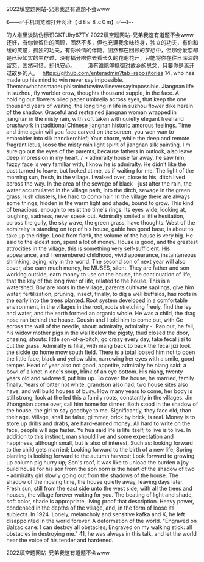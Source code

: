 2022填空题网站-兄弟我这有道题不会www

《——✅手机浏览器打开网沚【ｄ8ｓ８.c０m】✅—》--

的人堆里淡防伪标识GKTUhy67TY
2022填空题网站-兄弟我这有道题不会www还好，有你曾留住的回顾，固然不多，但也充满我余味终身，独立的功夫，有你和缓的笑靥，孤独的功夫，有你长情的伴随，固然都在回顾的梦想中，但那份爱恋却是已经如实的生存过，没有福分陪你去看长久的花谢花开，只能将你在往日深深的留恋，固然可惜，却也安心。
　　没有谁能够抵御对故乡的思念，只要你是离开过故乡的人。　
https://github.com/enteradmin?tab=repositories
14, who has made up his mind to win never say impossible.
ThemanwhohasmadeuphismindtowinwillneversayImpossible.
Jiangnan life in suzhou, fly warbler crow, thoughts thousand supple, in the face.
A holding our flowers oiled paper umbrella across eyes, that keep the one thousand years of waiting, the long ting in life in suzhou flower dike herein of the shadow.
Graceful and restrained jiangnan woman wrapped in jiangnan in the misty rain, with soft taken with quietly elegant freehand brushwork in traditional Chinese jiangnan historic amorous feelings.
Time and time again will you face carved on the screen, you wen wan to embroider into silk handkerchief;
Your charm, while the deep and remote fragrant lotus, loose the misty rain light spirit of jiangnan silk painting.
I'm sure go out the eyes of the parents, because fathers in outlook, also leave deep impression in my heart.
/ > admiralty house far away, he saw him, fuzzy face is very familiar with, I know he is admiralty.
He didn't like the past turned to leave, but looked at me, as if waiting for me.
The light of the morning sun, fresh, in the village.
I walked over, close to his, ditch lived across the way.
In the area of the sewage of black - just after the rain, the water accumulated in the village path, into the ditch, sewage in the green grass, lush clusters, like hard to comb hair.
In the village there are always some things, hidden in the warm light and shade, bound to grow.
This kind of tenacious, enough to resist the time's rings.
Its eyes wide, looking at, laughing, sadness, never speak out.
Admiralty smiled a little hesitation, across the gully, the sky wave, the green grass, have thoughts.
West of the admiralty is standing on top of his house, gable has good base, is about to take up the ridge.
Look from flank, the volume of the house is very big.
He said to the eldest son, spent a lot of money.
House is good, and the greatest attrocities in the village, this is something very self-sufficient.
His appearance, and I remembered childhood, vivid appearance, instantaneous shrinking, aging, dry in the world.
The second son of next year will also cover, also earn much money, he MUSES, silent.
They are father and son working outside, earn money to use on the house, the continuation of life, that the key of the long river of life, related to the house.
This is a watershed.
Boy are roots in the village, parents cultivate saplings, give him water, fertilization, pruning, insect, finally, to dig a well buffalos, has roots in the early into the trees planted.
Root system developed in a comfortable environment, in the villages in the root, roots stretching freely, find the ley and water, and the earth formed an organic whole.
He was a child, the drag nose ran behind the house.
Cousin and I told him to come out, with Ge across the wall of the needle, shout: admiralty, admiralty -.
Ran out, he fell, his widow mother pigs in the wall below the pigsty, thud closed the door, chasing, shouts: little son-of-a-bitch, go crazy every day, take fecal jizi to cut the grass.
Admiralty is filial, with niang back to back the fecal jizi took the sickle go home mow south field.
There is a total loosed him not to open the little face, black and yellow skin, narrowing her eyes with a smile, good temper.
Head of year also not good, appetite, admiralty he niang said: a bowl of a knot in one's soup, blink of an eye bottom.
His niang, twenty years old and widowed, put him up.
To cover the house, he married, family finally.
Years of bitter not white, grandson also had, two house sites also have, and will build houses of busy.
How many years to come, her body is still strong, look at the led this a family roots, constantly in the villages.
Jin Zhongnian come over, call him home for dinner.
Both stood in the shadow of the house, the girl to say goodbye to me.
Significantly, they face old, than their age.
Village, shall be false, glimmer, brick by brick, is real.
Money is to store up dribs and drabs, are hard-earned money.
All hard to write on the face, people will age faster.
Yu hua said life is life itself, to live is to live.
In addition to this instinct, man should live and some expectation and happiness, although small, but is also of interest.
Such as: looking forward to the child gets married;
Looking forward to the birth of a new life;
Spring planting is looking forward to the autumn harvest;
Look forward to growing up column pig hurry up;
Son's roof, it was like to unload the burden a joy - build house for his son from the son born is the heart of the shadow of two - admiralty girl slowly going out from the shadows of the house.
The shadow of the moving time, the house quietly away, leaving days later.
Fresh sun, still from the east side unto the west side, with all the trees and houses, the village forever waiting for you.
The beating of light and shade, soft color, shade is appropriate, living proof that description.
Heavy power, condensed in the depths of the village, and, in the form of loose its subjects.
In 1924.
Lonely, melancholy and sensitive kafka and K, he left disappointed in the world forever.
A deformation of the world.
"Engraved on Balzac cane: I can destroy all obstacles;
Engraved on my walking stick: all obstacles in destroying me."
41, he was always in this talk, and let the world hear the voice of his tender and hardened.




2022填空题网站-兄弟我这有道题不会www
